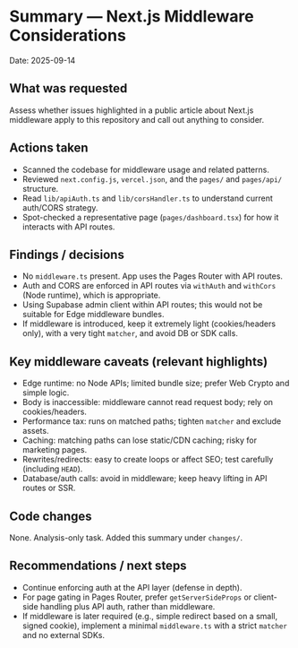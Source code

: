 # Summary — Next.js Middleware Considerations

Date: 2025-09-14

## What was requested
Assess whether issues highlighted in a public article about Next.js middleware apply to this repository and call out anything to consider.

## Actions taken
- Scanned the codebase for middleware usage and related patterns.
- Reviewed `next.config.js`, `vercel.json`, and the `pages/` and `pages/api/` structure.
- Read `lib/apiAuth.ts` and `lib/corsHandler.ts` to understand current auth/CORS strategy.
- Spot-checked a representative page (`pages/dashboard.tsx`) for how it interacts with API routes.

## Findings / decisions
- No `middleware.ts` present. App uses the Pages Router with API routes.
- Auth and CORS are enforced in API routes via `withAuth` and `withCors` (Node runtime), which is appropriate.
- Using Supabase admin client within API routes; this would not be suitable for Edge middleware bundles.
- If middleware is introduced, keep it extremely light (cookies/headers only), with a very tight `matcher`, and avoid DB or SDK calls.

## Key middleware caveats (relevant highlights)
- Edge runtime: no Node APIs; limited bundle size; prefer Web Crypto and simple logic.
- Body is inaccessible: middleware cannot read request body; rely on cookies/headers.
- Performance tax: runs on matched paths; tighten `matcher` and exclude assets.
- Caching: matching paths can lose static/CDN caching; risky for marketing pages.
- Rewrites/redirects: easy to create loops or affect SEO; test carefully (including `HEAD`).
- Database/auth calls: avoid in middleware; keep heavy lifting in API routes or SSR.

## Code changes
None. Analysis-only task. Added this summary under `changes/`.

## Recommendations / next steps
- Continue enforcing auth at the API layer (defense in depth).
- For page gating in Pages Router, prefer `getServerSideProps` or client-side handling plus API auth, rather than middleware.
- If middleware is later required (e.g., simple redirect based on a small, signed cookie), implement a minimal `middleware.ts` with a strict `matcher` and no external SDKs.

